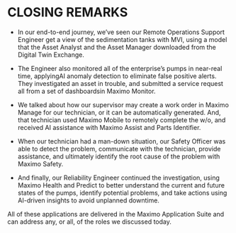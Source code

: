 <h1>CLOSING REMARKS</h1> 

- In our end-to-end journey, we’ve seen our Remote Operations Support Engineer get a view of the sedimentation tanks with MVI, using a model that the Asset Analyst and the Asset Manager downloaded from the Digital Twin Exchange. 

- The Engineer also monitored all of the enterprise’s pumps in near-real time, applyingAI anomaly detection to eliminate false positive alerts. They investigated an asset in trouble, and submitted a service request all from a set of dashboardsin Maximo Monitor. 

- We talked about how our supervisor may create a work order in Maximo Manage for our technician, or it can be automatically generated.  And, that technician used Maximo Mobile to remotely complete the w/o, and received AI assistance with Maximo Assist and Parts Identifier. 

- When our technician had a man-down situation, our Safety Officer was able to detect the problem, communicate with the technician, provide assistance, and ultimately identify the root cause of the problem with Maximo Safety. 

- And finally, our Reliability Engineer continued the investigation, using Maximo Health and Predict to better understand the current and future states of the pumps, identify potential problems, and take actions using AI-driven insights to avoid unplanned downtime. 

All of these applications are delivered in the Maximo Application Suite and can address any, or all, of the roles we discussed today. 